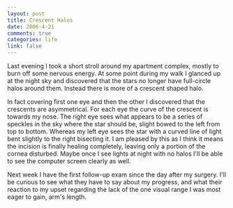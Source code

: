 ```yaml
--- 
layout: post
title: Crescent Halos
date: 2006-4-21
comments: true
categories: life
link: false
---
```

Last evening I took a short stroll around my apartment complex, mostly to burn off some nervous energy. At some point during my walk I glanced up at the night sky and discovered that the stars no longer have full-circle halos around them. Instead there is more of a crescent shaped halo.

In fact covering first one eye and then the other I discovered that the crescents are asymmetrical. For each eye the curve of the crescent is towards my nose. The right eye sees what appears to be a series of speckles in the sky where the star should be, slight bowed to the left from top to bottom. Whereas my left eye sees the star with a curved line of light bent slightly to the right bisecting it. I am pleased by this as I think it means the incision is finally healing completely, leaving only a portion of the cornea disturbed. Maybe once I see lights at night with no halos I'll be able to see the computer screen clearly as well.

Next week I have the first follow-up exam since the day after my surgery. I'll be curious to see what they have to say about my progress, and what their reaction to my upset regarding the lack of the one visual range I was most eager to gain, arm's length.
